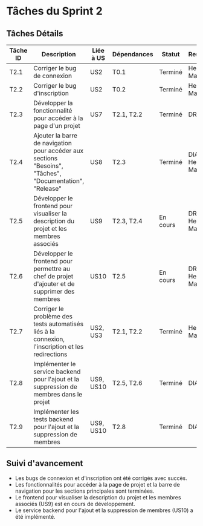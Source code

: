 # Tâches du Sprint 2

## Tâches Détails

| Tâche ID | Description                                                                                         | Liée à US     | Dépendances        | Statut   | Responsable          |
|----------|-----------------------------------------------------------------------------------------------------|---------------|--------------------|----------|----------------------|
| T2.1     | Corriger le bug de connexion                                                                        | US2           | T0.1               | Terminé  | Henni-Mansour        |
| T2.2     | Corriger le bug d'inscription                                                                       | US2           | T0.2               | Terminé  | Henni-Mansour        |
| T2.3     | Développer la fonctionnalité pour accéder à la page d'un projet                                      | US7           | T2.1, T2.2         | Terminé  | DREZEN               |
| T2.4     | Ajouter la barre de navigation pour accéder aux sections "Besoins", "Tâches", "Documentation", "Release"  | US8           | T2.3               | Terminé  | DIALLO & Henni-Mansour |
| T2.5     | Développer le frontend pour visualiser la description du projet et les membres associés             | US9           | T2.3, T2.4         | En cours | DREZEN & Henni-Mansour |
| T2.6     | Développer le frontend pour permettre au chef de projet d'ajouter et de supprimer des membres       | US10          | T2.5               | En cours | DREZEN & Henni-Mansour |
| T2.7     | Corriger le problème des tests automatisés liés à la connexion, l'inscription et les redirections   | US2, US3      | T2.1, T2.2         | Terminé  | Henni-Mansour        |
| T2.8     | Implémenter le service backend pour l'ajout et la suppression de membres dans le projet             | US9, US10     | T2.5, T2.6         | Terminé  | DIALLO               |
| T2.9     | Implémenter les tests backend pour l'ajout et la suppression de membres                             | US9, US10     | T2.8               | Terminé  | DIALLO               |

## Suivi d'avancement
- Les bugs de connexion et d'inscription ont été corrigés avec succès.
- Les fonctionnalités pour accéder à la page de projet et la barre de navigation pour les sections principales sont terminées.
- Le frontend pour visualiser la description du projet et les membres associés (US9) est en cours de développement.
- Le service backend pour l'ajout et la suppression de membres (US10) a été implémenté.

